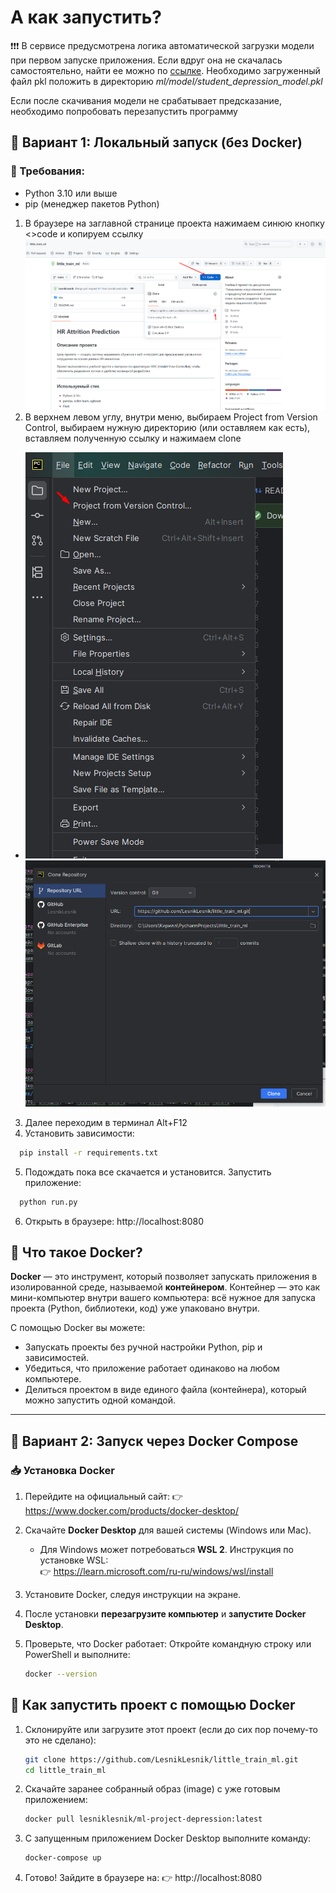# А как запустить?

❗️❗️❗️ В сервисе предусмотрена логика автоматической загрузки модели при первом запуске приложения. 
Если вдруг она не скачалась самостоятельно, найти ее можно по [ссылке](https://disk.yandex.ru/d/IonIz-UDdiYltw).
Необходимо загруженный файл pkl положить в директорию *ml/model/student_depression_model.pkl*

Если после скачивания модели не срабатывает предсказание, необходимо попробовать перезапустить программу

## 🔧 Вариант 1: Локальный запуск (без Docker)

### 📌 Требования:
- Python 3.10 или выше
- pip (менеджер пакетов Python)

1) В браузере на заглавной странице проекта нажимаем синюю кнопку <>code и копируем ссылку
![img_3.png](../app/static/images/github_code.png)
2) В верхнем левом углу, внутри меню, выбираем Project from Version Control, выбираем нужную директорию (или оставляем как есть), вставляем полученную ссылку и нажимаем clone
- ![img_2.png](../app/static/images/version_control.png)
![img_4.png](../app/static/images/clone.png)

3) Далее переходим в терминал Alt+F12
4) Установить зависимости:

  ```bash
    pip install -r requirements.txt
  ```
5) Подождать пока все скачается и установится. Запустить приложение:
  ```bash
    python run.py
  ```
6) Открыть в браузере: http://localhost:8080

## 📌 Что такое Docker?

**Docker** — это инструмент, который позволяет запускать приложения в изолированной среде, называемой **контейнером**. Контейнер — это как мини-компьютер внутри вашего компьютера: всё нужное для запуска проекта (Python, библиотеки, код) уже упаковано внутри.

С помощью Docker вы можете:
- Запускать проекты без ручной настройки Python, pip и зависимостей.
- Убедиться, что приложение работает одинаково на любом компьютере.
- Делиться проектом в виде единого файла (контейнера), который можно запустить одной командой.

---
## 🐳 Вариант 2: Запуск через Docker Compose
### 📥 Установка Docker

1. Перейдите на официальный сайт:
   👉 https://www.docker.com/products/docker-desktop/

2. Скачайте **Docker Desktop** для вашей системы (Windows или Mac).
   - Для Windows может потребоваться **WSL 2**. Инструкция по установке WSL:  
     👉 https://learn.microsoft.com/ru-ru/windows/wsl/install

3. Установите Docker, следуя инструкции на экране.

4. После установки **перезагрузите компьютер** и **запустите Docker Desktop**.

5. Проверьте, что Docker работает:
   Откройте командную строку или PowerShell и выполните:
   ```bash
   docker --version
   ```
## 🚀 Как запустить проект с помощью Docker
1. Склонируйте или загрузите этот проект (если до сих пор почему-то это не сделано):
    ```bash
    git clone https://github.com/LesnikLesnik/little_train_ml.git
    cd little_train_ml
   ```
2. Скачайте заранее собранный образ (image) с уже готовым приложением:
    ```bash
    docker pull lesniklesnik/ml-project-depression:latest
3. C запущенным приложением Docker Desktop выполните команду:
   ```bash
   docker-compose up
   ```
   
4. Готово!
Зайдите в браузере на:
👉 http://localhost:8080
